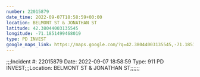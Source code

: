 ```yaml
---
number: 22015879
date_time: 2022-09-07T18:58:59+00:00
location: BELMONT ST & JONATHAN ST
latitude: 42.38044003135545
longitude: -71.1851499468019
type: PD INVEST
google_maps_link: https://maps.google.com/?q=42.38044003135545,-71.1851499468019
---
```


;;;Incident #: 22015879  Date: 2022-09-07 18:58:59   Type: 911 PD INVEST;;;Location: BELMONT ST & JONATHAN ST;;;;;;
